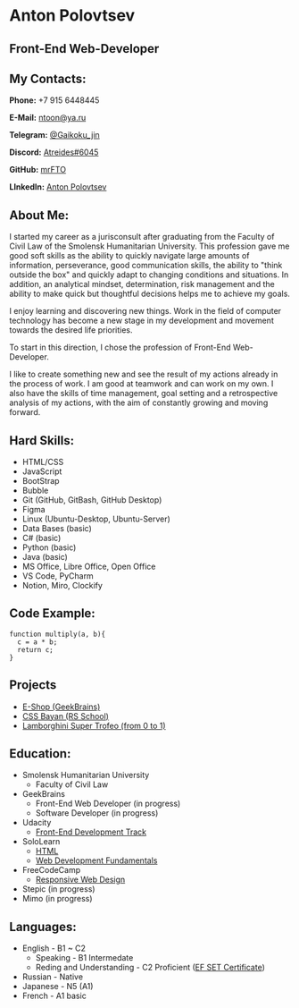 # Anton Polovtsev

## Front-End Web-Developer

## My Contacts:

**Phone:** +7 915 6448445

**E-Mail:** [ntoon@ya.ru](ntoon@ya.ru "My actual E-mail address")

**Telegram:** [@Gaikoku_jin](https://t.me/Gaikoku_jin "My Telegram")

**Discord:** [Atreides#6045](https://discordapp.com/users/Atreides#6045 "My Discord")

**GitHub:** [mrFTO](https://github.com/mrFTO "My GitHub")

**LInkedIn:** [Anton Polovtsev](https://www.linkedin.com/in/anton-polovtsev-a82a38217/ "My LinkedIn")

## About Me:

I started my career as a jurisconsult after graduating from the Faculty of Civil Law of the Smolensk Humanitarian University. This profession gave me good soft skills as the ability to quickly navigate large amounts of information, perseverance, good communication skills, the ability to "think outside the box" and quickly adapt to changing conditions and situations. In addition, an analytical mindset, determination, risk management and the ability to make quick but thoughtful decisions helps me to achieve my goals.

I enjoy learning and discovering new things. Work in the field of computer technology has become a new stage in my development and movement towards the desired life priorities.

To start in this direction, I chose the profession of Front-End Web-Developer.

I like to create something new and see the result of my actions already in the process of work. I am good at teamwork and can work on my own. I also have the skills of time management, goal setting and a retrospective analysis of my actions, with the aim of constantly growing and moving forward.

## Hard Skills:

- HTML/CSS
- JavaScript
- BootStrap
- Bubble
- Git (GitHub, GitBash, GitHub Desktop)
- Figma
- Linux (Ubuntu-Desktop, Ubuntu-Server)
- Data Bases (basic)
- C# (basic)
- Python (basic)
- Java (basic)
- MS Office, Libre Office, Open Office
- VS Code, PyCharm
- Notion, Miro, Clockify

## Code Example:

```
function multiply(a, b){
  c = a * b;
  return c;
}
```

## Projects
- [E-Shop (GeekBrains)](https://mrfto.github.io/GB_project_1_e-shop/)
- [CSS Bayan (RS School)](https://mrfto.github.io/cssBayan/)
- [Lamborghini Super Trofeo (from 0 to 1)](https://mrfto.github.io/Lambo-site-project/)

## Education:

- Smolensk Humanitarian University
  - Faculty of Civil Law
- GeekBrains
  - Front-End Web Developer (in progress)
  - Software Developer (in progress)
- Udacity
  - [Front-End Development Track](https://s3-us-west-2.amazonaws.com/udacity-printer/production/certificates/7078db17-8849-4b1f-97b0-e0f0529ac115.pdf)
- SoloLearn
  - [HTML](https://www.sololearn.com/certificates/CT-BJPYHWON)
  - [Web Development Fundamentals](https://www.sololearn.com/certificates/CT-WPANOB6M)
- FreeCodeCamp
  - [Responsive Web Design](https://www.freecodecamp.org/certification/Rac3r/responsive-web-design)
- Stepic (in progress)
- Mimo (in progress)

## Languages:

- English - B1 ~ C2
  - Speaking - B1 Intermedate
  - Reding and Understanding - C2 Proficient ([EF SET Certificate](https://www.efset.org/cert/JuV9Jz))
- Russian - Native
- Japanese - N5 (A1)
- French - A1 basic

<!--* TO-DO

- check education
- add normal code example from CodeWars
- add cert links
- mb add experience job in startup in london
 -->
